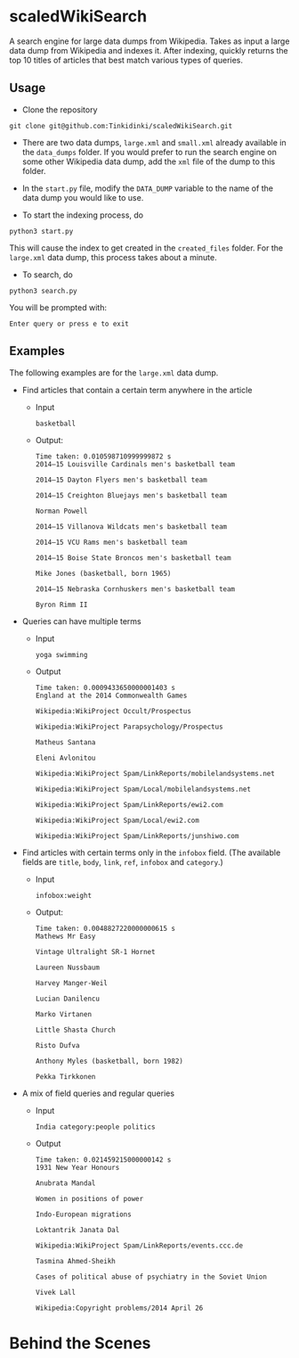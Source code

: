 # scaledWikiSearch

A search engine for large data dumps from Wikipedia. Takes as input a large data dump from Wikipedia and indexes it. After indexing, quickly returns the top 10 titles of articles that best match various types of queries. 

## Usage
- Clone the repository

```git clone git@github.com:Tinkidinki/scaledWikiSearch.git```

- There are two data dumps, `large.xml` and `small.xml` already available in the `data_dumps` folder. If you would prefer to run the search engine on some other Wikipedia data dump, add the `xml` file of the dump to this folder. 

- In the `start.py` file, modify the `DATA_DUMP` variable to the name of the data dump you would like to use.

- To start the indexing process, do

```python3 start.py```

This will cause the index to get created in the `created_files` folder. For the `large.xml` data dump, this process takes about a minute.

- To search, do

```python3 search.py```

You will be prompted with:

```Enter query or press e to exit```


## Examples

The following examples are for the `large.xml` data dump.

- Find articles that contain a certain term anywhere in the article
    - Input
        ```
        basketball
        ```
    - Output:

        ```
        Time taken: 0.010598710999999872 s
        2014–15 Louisville Cardinals men's basketball team
            
        2014–15 Dayton Flyers men's basketball team
            
        2014–15 Creighton Bluejays men's basketball team
            
        Norman Powell
            
        2014–15 Villanova Wildcats men's basketball team
            
        2014–15 VCU Rams men's basketball team
            
        2014–15 Boise State Broncos men's basketball team
            
        Mike Jones (basketball, born 1965)
            
        2014–15 Nebraska Cornhuskers men's basketball team
            
        Byron Rimm II
        ```

- Queries can have multiple terms 

    - Input
        ```
        yoga swimming
        ```

    - Output
        ```
        Time taken: 0.0009433650000001403 s
        England at the 2014 Commonwealth Games
            
        Wikipedia:WikiProject Occult/Prospectus
            
        Wikipedia:WikiProject Parapsychology/Prospectus
            
        Matheus Santana
            
        Eleni Avlonitou
            
        Wikipedia:WikiProject Spam/LinkReports/mobilelandsystems.net
            
        Wikipedia:WikiProject Spam/Local/mobilelandsystems.net
            
        Wikipedia:WikiProject Spam/LinkReports/ewi2.com
            
        Wikipedia:WikiProject Spam/Local/ewi2.com
            
        Wikipedia:WikiProject Spam/LinkReports/junshiwo.com
        ```

- Find articles with certain terms only in the `infobox` field. (The available fields are `title`, `body`, `link`, `ref`, `infobox` and `category`.) 
    - Input
        ```
        infobox:weight
        ```
    - Output:
        ```
        Time taken: 0.0048827220000000615 s
        Mathews Mr Easy
            
        Vintage Ultralight SR-1 Hornet
            
        Laureen Nussbaum
            
        Harvey Manger-Weil
            
        Lucian Danilencu
            
        Marko Virtanen
            
        Little Shasta Church
            
        Risto Dufva
            
        Anthony Myles (basketball, born 1982)
            
        Pekka Tirkkonen
        ```

- A mix of field queries and regular queries
    - Input
        ```
        India category:people politics
        ```
    - Output
        ```
        Time taken: 0.021459215000000142 s
        1931 New Year Honours
            
        Anubrata Mandal
            
        Women in positions of power
            
        Indo-European migrations
            
        Loktantrik Janata Dal
            
        Wikipedia:WikiProject Spam/LinkReports/events.ccc.de
            
        Tasmina Ahmed-Sheikh
            
        Cases of political abuse of psychiatry in the Soviet Union
            
        Vivek Lall
            
        Wikipedia:Copyright problems/2014 April 26
        ```

# Behind the Scenes



